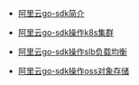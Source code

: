- [阿里云go-sdk简介](https://help.aliyun.com/document_detail/66217.html)

- [阿里云go-sdk操作k8s集群](https://help.aliyun.com/document_detail/158514.html)

- [阿里云go-sdk操作slb负载均衡](https://help.aliyun.com/document_detail/66228.html)

- [阿里云go-sdk操作oss对象存储](https://github.com/aliyun/aliyun-oss-go-sdk/blob/master/README-CN.md)